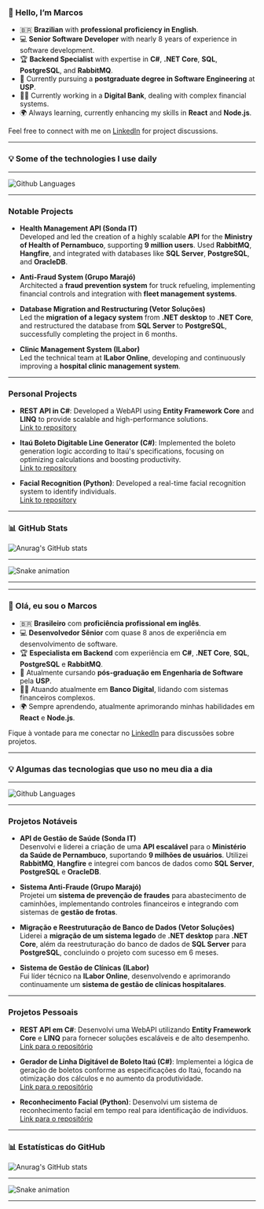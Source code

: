 <h3>👋 Hello, I’m Marcos</h3>

- 🇧🇷 **Brazilian** with **professional proficiency in English**.
- 💻 **Senior Software Developer** with nearly 8 years of experience in software development.
- 🏆 **Backend Specialist** with expertise in **C#**, **.NET Core**, **SQL**, **PostgreSQL**, and **RabbitMQ**.
- 📘 Currently pursuing a **postgraduate degree in Software Engineering** at **USP**.
- 👨‍💻 Currently working in a **Digital Bank**, dealing with complex financial systems.
- 🌍 Always learning, currently enhancing my skills in **React** and **Node.js**.

Feel free to connect with me on [LinkedIn](https://www.linkedin.com/in/marcos-caetano/) for project discussions.

---

<h3><b>💡 Some of the technologies I use daily</b></h3>
<hr>

![Github Languages](https://github-readme-stats.vercel.app/api/top-langs/?username=MCaetanoPJ&layout=compact&count_private=true&theme=chartreuse-dark)

<hr>

<h3><b>Notable Projects</b></h3>

- **Health Management API (Sonda IT)**  
  Developed and led the creation of a highly scalable **API** for the **Ministry of Health of Pernambuco**, supporting **9 million users**. Used **RabbitMQ**, **Hangfire**, and integrated with databases like **SQL Server**, **PostgreSQL**, and **OracleDB**.

- **Anti-Fraud System (Grupo Marajó)**  
  Architected a **fraud prevention system** for truck refueling, implementing financial controls and integration with **fleet management systems**.

- **Database Migration and Restructuring (Vetor Soluções)**  
  Led the **migration of a legacy system** from **.NET desktop** to **.NET Core**, and restructured the database from **SQL Server** to **PostgreSQL**, successfully completing the project in 6 months.

- **Clinic Management System (ILabor)**  
  Led the technical team at **ILabor Online**, developing and continuously improving a **hospital clinic management system**.

---

<h3><b>Personal Projects</b></h3>

- **REST API in C#**: Developed a WebAPI using **Entity Framework Core** and **LINQ** to provide scalable and high-performance solutions.  
  [Link to repository](https://github.com/MCaetanoPJ/API_REST)

- **Itaú Boleto Digitable Line Generator (C#)**: Implemented the boleto generation logic according to Itaú's specifications, focusing on optimizing calculations and boosting productivity.  
  [Link to repository](https://github.com/MCaetanoPJ/GeradorLinhaDigitavelBoletoItau)

- **Facial Recognition (Python)**: Developed a real-time facial recognition system to identify individuals.  
  [Link to repository](https://github.com/MCaetanoPJ/Reconhecimento-Facial)

---

<h3><b>📊 GitHub Stats</b></h3>

![Anurag's GitHub stats](https://github-readme-stats.vercel.app/api?username=MCaetanoPJ&show_icons=true&theme=chartreuse-dark)

<hr>

![Snake animation](https://raw.githubusercontent.com/Sutil/Sutil/2b2fad3bf54522bb30c8c170591fc68ff51b69e6/github-contribution-grid-snake2.svg)

---

<!-- 
Feel free to add more details or projects to personalize your README.
This template provides a clear view of your skills and accomplishments in an attractive way.
-->

---

<h3>👋 Olá, eu sou o Marcos</h3>

- 🇧🇷 **Brasileiro** com **proficiência profissional em inglês**.
- 💻 **Desenvolvedor Sênior** com quase 8 anos de experiência em desenvolvimento de software.
- 🏆 **Especialista em Backend** com experiência em **C#**, **.NET Core**, **SQL**, **PostgreSQL** e **RabbitMQ**.
- 📘 Atualmente cursando **pós-graduação em Engenharia de Software** pela **USP**.
- 👨‍💻 Atuando atualmente em **Banco Digital**, lidando com sistemas financeiros complexos.
- 🌍 Sempre aprendendo, atualmente aprimorando minhas habilidades em **React** e **Node.js**.

Fique à vontade para me conectar no [LinkedIn](https://www.linkedin.com/in/marcos-caetano/) para discussões sobre projetos.

---

<h3><b>💡 Algumas das tecnologias que uso no meu dia a dia</b></h3>
<hr>

![Github Languages](https://github-readme-stats.vercel.app/api/top-langs/?username=MCaetanoPJ&layout=compact&count_private=true&theme=chartreuse-dark)

<hr>

<h3><b>Projetos Notáveis</b></h3>

- **API de Gestão de Saúde (Sonda IT)**  
  Desenvolvi e liderei a criação de uma **API escalável** para o **Ministério da Saúde de Pernambuco**, suportando **9 milhões de usuários**. Utilizei **RabbitMQ**, **Hangfire** e integrei com bancos de dados como **SQL Server**, **PostgreSQL** e **OracleDB**.

- **Sistema Anti-Fraude (Grupo Marajó)**  
  Projetei um **sistema de prevenção de fraudes** para abastecimento de caminhões, implementando controles financeiros e integrando com sistemas de **gestão de frotas**.

- **Migração e Reestruturação de Banco de Dados (Vetor Soluções)**  
  Liderei a **migração de um sistema legado** de **.NET desktop** para **.NET Core**, além da reestruturação do banco de dados de **SQL Server** para **PostgreSQL**, concluindo o projeto com sucesso em 6 meses.

- **Sistema de Gestão de Clínicas (ILabor)**  
  Fui líder técnico na **ILabor Online**, desenvolvendo e aprimorando continuamente um **sistema de gestão de clínicas hospitalares**.

---

<h3><b>Projetos Pessoais</b></h3>

- **REST API em C#**: Desenvolvi uma WebAPI utilizando **Entity Framework Core** e **LINQ** para fornecer soluções escaláveis e de alto desempenho.  
  [Link para o repositório](https://github.com/MCaetanoPJ/API_REST)

- **Gerador de Linha Digitável de Boleto Itaú (C#)**: Implementei a lógica de geração de boletos conforme as especificações do Itaú, focando na otimização dos cálculos e no aumento da produtividade.  
  [Link para o repositório](https://github.com/MCaetanoPJ/GeradorLinhaDigitavelBoletoItau)

- **Reconhecimento Facial (Python)**: Desenvolvi um sistema de reconhecimento facial em tempo real para identificação de indivíduos.  
  [Link para o repositório](https://github.com/MCaetanoPJ/Reconhecimento-Facial)

---

<h3>📊 Estatísticas do GitHub</h3>

![Anurag's GitHub stats](https://github-readme-stats.vercel.app/api?username=MCaetanoPJ&show_icons=true&theme=chartreuse-dark)

<hr>

![Snake animation](https://raw.githubusercontent.com/Sutil/Sutil/2b2fad3bf54522bb30c8c170591fc68ff51b69e6/github-contribution-grid-snake2.svg)

---

<!-- 
Sinta-se à vontade para adicionar mais detalhes ou projetos para personalizar seu README.
Este template oferece uma visão clara de suas habilidades e conquistas de forma atraente.
-->
